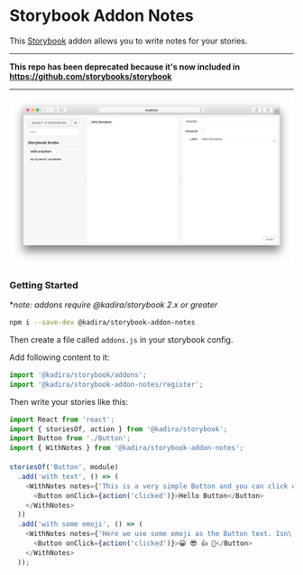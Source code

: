 # Storybook Addon Notes

This [Storybook](https://getstorybook.io) addon allows you to write notes for your stories.

--- 

**This repo has been deprecated because it's now included in https://github.com/storybooks/storybook**

---

![Storybook Addon Notes Demo](docs/demo.png)

### Getting Started
**note: addons require @kadira/storybook 2.x or greater*

```sh
npm i --save-dev @kadira/storybook-addon-notes
```

Then create a file called `addons.js` in your storybook config.

Add following content to it:

```js
import '@kadira/storybook/addons';
import '@kadira/storybook-addon-notes/register';
```

Then write your stories like this:

```js
import React from 'react';
import { storiesOf, action } from '@kadira/storybook';
import Button from './Button';
import { WithNotes } from '@kadira/storybook-addon-notes';

storiesOf('Button', module)
  .add('with text', () => (
    <WithNotes notes={'This is a very simple Button and you can click on it.'}>
      <Button onClick={action('clicked')}>Hello Button</Button>
    </WithNotes>
  ))
  .add('with some emoji', () => (
    <WithNotes notes={'Here we use some emoji as the Button text. Isn\'t it look nice?'}>
      <Button onClick={action('clicked')}>😀 😎 👍 💯</Button>
    </WithNotes>
  ));
```
